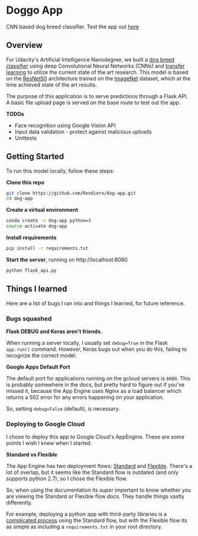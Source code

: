 # Doggo App

CNN based dog breed classifier. Test the app out [here](https://doggo-app-195912.appspot.com/)

## Overview

For Udacity's Artificial Intelligence Nanodegree, we built a [dog breed classifier](https://github.com/Rendiere/CNN-dog-breed-classifier) using deep Convolutional Neural Networks (CNNs) and [transfer learning](https://en.wikipedia.org/wiki/Transfer_learning) to utilize the current state of the art research. This model is based on the [ResNet50](https://arxiv.org/abs/1512.03385) architecture trained on the [ImageNet](http://www.image-net.org/) dataset, which at the time achieved state of the art results.


The purpose of this application is to serve predictions through a Flask API. A basic file upload page is served on the base route to test out the app.

**TODOs**
* Face recognition using Google Vision API
* Input data validation - protect against malicious uploads
* Unittests

## Getting Started

To run this model locally, follow these steps:

**Clone this repo**
```bash
git clone https://github.com/Rendiere/dog-app.git
cd dog-app
```

**Create a virtual environment**
```bash
conda create -n dog-app python=3
source activate dog-app
```


**Install requirements**
```bash
pip install -r requirements.txt
```

**Start the server**, running on  http://localhost:8080
```bash
python flask_api.py
```

## Things I learned

Here are a list of bugs I ran into and things I learned, for future reference.

### Bugs squashed

**Flask DEBUG and Keras aren't friends.**

When running a server locally, I usually set `debug=True` in the Flask `app.run()` command. However, Keras bugs out when you do this, failing to recognize the correct model. 

**Google Apps Default Port**

The default port for applications running on the gcloud servers is `8080`. This is probably somewhere in the docs, but pretty hard to figure out if you've missed it, because the App Engine uses Nginx as a load balancer which returns a 502 error for any errors happening on your application. 

So, setting `debug=False` (default), is necessary.

### Deploying to Google Cloud

I chose to deploy this app to Google Cloud's AppEngine. These are some points I wish I knew when I started.

**Standard vs Flexible**

The App Engine has two deployment flows: [Standard](https://cloud.google.com/appengine/docs/standard/python/) and [Flexible](https://cloud.google.com/appengine/docs/flexible/python/). There's a lot of overlap, but it seems like the Standard flow is outdated (and only supports python 2.7), so I chose the Flexible flow. 

So, when using the documentation its _super_ important to know whether you are viewing the Standard or Flexible flow docs. They handle things vastly differently. 

For example, deploying a python app with third-party libraries is a [complicated process](https://cloud.google.com/appengine/docs/standard/python/tools/using-libraries-python-27) using the Standard flow, but with the Flexible flow its as simple as including a `requirements.txt` in your root directory. 




